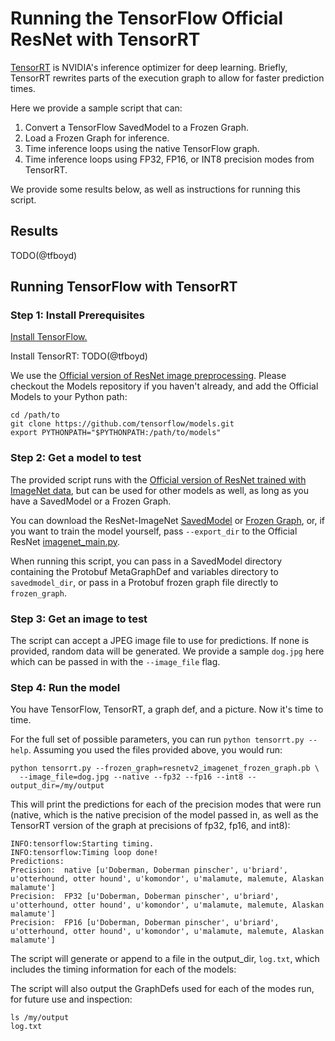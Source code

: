 # Running the TensorFlow Official ResNet with TensorRT

[TensorRT](https://developer.nvidia.com/tensorrt) is NVIDIA's inference
optimizer for deep learning. Briefly, TensorRT rewrites parts of the
execution graph to allow for faster prediction times.

Here we provide a sample script that can:

1. Convert a TensorFlow SavedModel to a Frozen Graph.
2. Load a Frozen Graph for inference.
3. Time inference loops using the native TensorFlow graph.
4. Time inference loops using FP32, FP16, or INT8 precision modes from TensorRT.

We provide some results below, as well as instructions for running this script.

## Results

TODO(@tfboyd)

## Running TensorFlow with TensorRT

### Step 1: Install Prerequisites

[Install TensorFlow.](https://www.tensorflow.org/install/)

Install TensorRT: TODO(@tfboyd)

We use the [Official version of ResNet image preprocessing](/official/resnet/imagenet_preprocessing.py). Please checkout the Models repository if you haven't
already, and add the Official Models to your Python path:

```
cd /path/to
git clone https://github.com/tensorflow/models.git
export PYTHONPATH="$PYTHONPATH:/path/to/models"
```

### Step 2: Get a model to test

The provided script runs with the [Official version of ResNet trained with
ImageNet data](/official/resnet), but can be used for other models as well,
as long as you have a SavedModel or a Frozen Graph.

You can download the ResNet-ImageNet [SavedModel](TODO(karmel)) or
[Frozen Graph](TODO(karmel)), or, if you want to train the model yourself,
pass `--export_dir` to the Official ResNet [imagenet_main.py](/official/resnet/imagenet_main.py).

When running this script, you can pass in a SavedModel directory containing the
Protobuf MetaGraphDef and variables directory to `savedmodel_dir`, or pass in
a Protobuf frozen graph file directly to `frozen_graph`.

### Step 3: Get an image to test

The script can accept a JPEG image file to use for predictions. If none is
provided, random data will be generated. We provide a sample `dog.jpg` here
which can be passed in with the `--image_file` flag.

### Step 4: Run the model

You have TensorFlow, TensorRT, a graph def, and a picture.
Now it's time to time.

For the full set of possible parameters, you can run
`python tensorrt.py --help`. Assuming you used the files provided above,
you would run:

```
python tensorrt.py --frozen_graph=resnetv2_imagenet_frozen_graph.pb \
  --image_file=dog.jpg --native --fp32 --fp16 --int8 --output_dir=/my/output
```

This will print the predictions for each of the precision modes that were run
(native, which is the native precision of the model passed in, as well
as the TensorRT version of the graph at precisions of fp32, fp16, and int8):

```
INFO:tensorflow:Starting timing.
INFO:tensorflow:Timing loop done!
Predictions:
Precision:  native [u'Doberman, Doberman pinscher', u'briard', u'otterhound, otter hound', u'komondor', u'malamute, malemute, Alaskan malamute']
Precision:  FP32 [u'Doberman, Doberman pinscher', u'briard', u'otterhound, otter hound', u'komondor', u'malamute, malemute, Alaskan malamute']
Precision:  FP16 [u'Doberman, Doberman pinscher', u'briard', u'otterhound, otter hound', u'komondor', u'malamute, malemute, Alaskan malamute']
```

The script will generate or append to a file in the output_dir, `log.txt`,
which includes the timing information for each of the models:


The script will also output the GraphDefs used for each of the modes run,
for future use and inspection:

```
ls /my/output
log.txt
```
